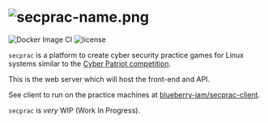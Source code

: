 # ![secprac-name.png](https://hosted.theohenson.com/secprac-name.png)
![Docker Image CI](https://github.com/blueberry-jam/secprac-web/workflows/Docker%20Image%20CI/badge.svg) ![license](https://img.shields.io/github/license/blueberry-jam/secprac-web)
 
`secprac` is a platform to create cyber security practice games for Linux systems similar to the <a href="https://www.uscyberpatriot.org/">Cyber Patriot competition</a>.

This is the web server which will host the front-end and API.

See client to run on the practice machines at <a href="https://github.com/blueberry-jam/secprac-client">blueberry-jam/secprac-client</a>.

`secprac` is *very* WIP (Work In Progress).
